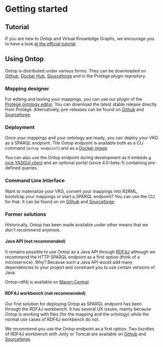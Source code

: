 # Getting started

## Tutorial

If you are new to Ontop and Virtual Knowledge Graphs, we encourage you to have a look [at the official tutorial](/tutorial).


## Using Ontop

Ontop is distributed under various forms. They can be downloaded on [Github](https://github.com/ontop/ontop/releases), [Docker Hub](https://hub.docker.com/r/ontop/ontop-endpoint), [Sourceforge](http://sourceforge.net/projects/ontop4obda/files/) and in the Protégé plugin repository.

### Mapping designer

For editing and testing your mappings, you can use our plugin of the [Protégé ontology editor](https://protege.stanford.edu/). You can download the latest stable release directly from Protégé. Alternatively, pre-releases can be found on [Github](https://github.com/ontop/ontop/releases) and [Sourceforge](http://sourceforge.net/projects/ontop4obda/files/).


### Deployment

Once your mappings and your ontology are ready, you can deploy your VKG as a SPARQL endpoint. The Ontop endpoint is available both as a CLI command (`ontop endpoint`) and as a [Docker image](https://hub.docker.com/r/ontop/ontop-endpoint).

You can also use the Ontop endpoint during development as it embeds [a nice YASGUI client](https://about.yasgui.org/) and an optional portal (since 4.0-beta-1) containing pre-defined queries.


### Command Line Interface

Want to materialize your VKG, convert your mappings into R2RML, bootstrap your mappings or start a SPARQL endpoint? You can use the CLI for that. It can be found on on [Github](https://github.com/ontop/ontop/releases) and [Sourceforge](http://sourceforge.net/projects/ontop4obda/files/).

### Former solutions

Historically, Ontop has been made available under other means that we don't recommend anymore.

#### Java API (not recommended)

It remains possible to use Ontop as a Java API through [RDF4J](https://rdf4j.org/) although we recommend the HTTP SPARQL endpoint as a first option (think of a microservice). Why? Because such a Java API would add many dependencies to your project and constraint you to use certain versions of Java.

Ontop-rdf4j is available on [Maven Central](https://search.maven.org/artifact/it.unibz.inf.ontop/ontop-rdf4j).

#### RDF4J workbench (not recommended)

Our first solution for deploying Ontop as SPARQL endpoint has been through the RDF4J workbench. It has several UX issues, mainly because Ontop is working with files (for the mapping and the ontology) while the normal use cases of RDF4J workbench do not.

We recommend you use the Ontop endpoint as a first option. Two bundles of RDF4J workbench with Jetty or Tomcat are available on [Github](https://github.com/ontop/ontop/releases) and [Sourceforge](http://sourceforge.net/projects/ontop4obda/files/).



